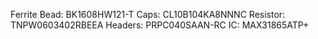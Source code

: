 Ferrite Bead: BK1608HW121-T
Caps: CL10B104KA8NNNC
Resistor: TNPW0603402RBEEA
Headers: PRPC040SAAN-RC
IC: MAX31865ATP+